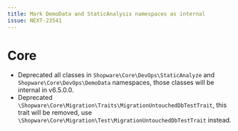```yaml
---
title: Mark DemoData and StaticAnalysis namespaces as internal
issue: NEXT-23541
---
```

# Core
* Deprecated all classes in `Shopware\Core\DevOps\StaticAnalyze` and `Shopware\Core\DevOps\DemoData` namespaces, those classes will be internal in v6.5.0.0.
* Deprecated `\Shopware\Core\Migration\Traits\MigrationUntouchedDbTestTrait`, this trait will be removed, use `\Shopware\Core\Migration\Test\MigrationUntouchedDbTestTrait` instead.
